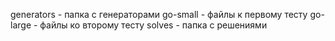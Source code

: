 generators - папка с генераторами
go-small - файлы к первому тесту
go-large - файлы ко второму тесту
solves - папка с решениями
